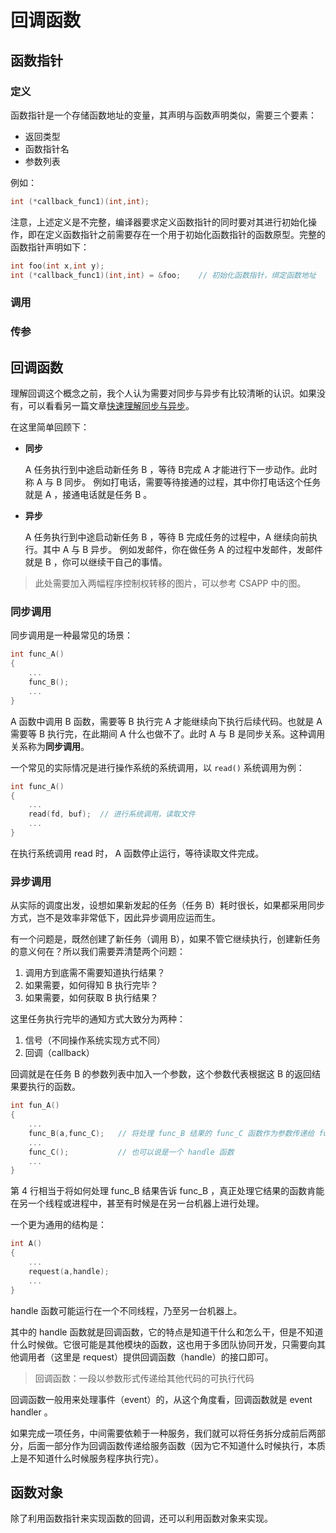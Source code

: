 # 回调函数



## 函数指针

### 定义

函数指针是一个存储函数地址的变量，其声明与函数声明类似，需要三个要素：

* 返回类型
* 函数指针名
* 参数列表

例如：

```c++
int (*callback_func1)(int,int);
```

注意，上述定义是不完整，编译器要求定义函数指针的同时要对其进行初始化操作，即在定义函数指针之前需要存在一个用于初始化函数指针的函数原型。完整的函数指针声明如下：

```c++
int foo(int x,int y);
int (*callback_func1)(int,int) = &foo;    // 初始化函数指针，绑定函数地址
```



### 调用



### 传参





## 回调函数

理解回调这个概念之前，我个人认为需要对同步与异步有比较清晰的认识。如果没有，可以看看另一篇文章[快速理解同步与异步](https://mp.weixin.qq.com/s?__biz=Mzg4OTYzODM4Mw==&mid=2247485709&idx=1&sn=86738d509091e7ff0e0c16d4b9aa354f&source=41#wechat_redirect)。

在这里简单回顾下：

* **同步**

    A 任务执行到中途启动新任务 B ，等待 B完成 A 才能进行下一步动作。此时称 A 与 B 同步。 
    例如打电话，需要等待接通的过程，其中你打电话这个任务就是 A ，接通电话就是任务 B 。

* **异步**

    A 任务执行到中途启动新任务 B ，等待 B 完成任务的过程中，A 继续向前执行。其中 A 与 B 异步。
    例如发邮件，你在做任务 A 的过程中发邮件，发邮件就是 B ，你可以继续干自己的事情。

> 此处需要加入两幅程序控制权转移的图片，可以参考 CSAPP 中的图。



### 同步调用

同步调用是一种最常见的场景：

```c++
int func_A()
{
    ...   
    func_B();
    ...
}
```

A 函数中调用 B 函数，需要等 B 执行完 A 才能继续向下执行后续代码。也就是  A 需要等 B 执行完，在此期间 A 什么也做不了。此时 A 与 B 是同步关系。这种调用关系称为**同步调用**。

一个常见的实际情况是进行操作系统的系统调用，以 `read()` 系统调用为例：

```c++
int func_A()
{
    ...
    read(fd, buf);  // 进行系统调用，读取文件
    ...
}
```

在执行系统调用 read 时， A 函数停止运行，等待读取文件完成。

### 异步调用

从实际的调度出发，设想如果新发起的任务（任务 B）耗时很长，如果都采用同步方式，岂不是效率非常低下，因此异步调用应运而生。

有一个问题是，既然创建了新任务（调用 B），如果不管它继续执行，创建新任务的意义何在？所以我们需要弄清楚两个问题：

1. 调用方到底需不需要知道执行结果？
2. 如果需要，如何得知 B 执行完毕？
3. 如果需要，如何获取 B 执行结果？

这里任务执行完毕的通知方式大致分为两种：

1. 信号（不同操作系统实现方式不同）
2. 回调（callback）



回调就是在任务 B 的参数列表中加入一个参数，这个参数代表根据这 B 的返回结果要执行的函数。
```c++
int fun_A()
{
    ...
    func_B(a,func_C);   // 将处理 func_B 结果的 func_C 函数作为参数传递给 func_B
    ...
    func_C();           // 也可以说是一个 handle 函数
    ...
}
```

第 4 行相当于将如何处理 func_B 结果告诉 func_B ，真正处理它结果的函数肯能在另一个线程或进程中，甚至有时候是在另一台机器上进行处理。



一个更为通用的结构是：
```c++
int A()
{
    ...
    request(a,handle);
    ...
}
```

handle 函数可能运行在一个不同线程，乃至另一台机器上。



其中的 handle 函数就是回调函数，它的特点是知道干什么和怎么干，但是不知道什么时候做。它很可能是其他模块的函数，这也用于多团队协同开发，只需要向其他调用者（这里是 request）提供回调函数（handle）的接口即可。



> 回调函数：一段以参数形式传递给其他代码的可执行代码



回调函数一般用来处理事件（event）的，从这个角度看，回调函数就是 event handler 。



如果完成一项任务，中间需要依赖于一种服务，我们就可以将任务拆分成前后两部分，后面一部分作为回调函数传递给服务函数（因为它不知道什么时候执行，本质上是不知道什么时候服务程序执行完）。



## 函数对象

除了利用函数指针来实现函数的回调，还可以利用函数对象来实现。